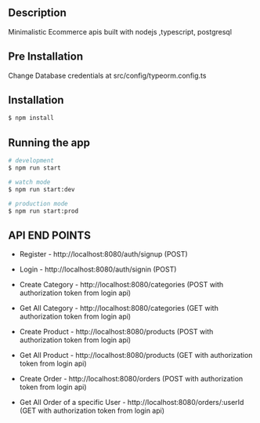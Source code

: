 
## Description

Minimalistic Ecommerce apis built with nodejs ,typescript, postgresql

## Pre Installation
Change Database credentials at src/config/typeorm.config.ts

## Installation

```bash
$ npm install
```

## Running the app

```bash
# development
$ npm run start

# watch mode
$ npm run start:dev

# production mode
$ npm run start:prod
```

## API END POINTS

 - Register -  http://localhost:8080/auth/signup (POST)
 - Login -  http://localhost:8080/auth/signin (POST)

 - Create Category - http://localhost:8080/categories (POST with authorization token from login api)
 - Get All Category - http://localhost:8080/categories (GET with authorization token from login api)


 - Create Product - http://localhost:8080/products (POST with authorization token from login api)
 - Get All Product - http://localhost:8080/products (GET with authorization token from login api)

 - Create Order - http://localhost:8080/orders (POST with authorization token from login api)
 - Get All Order of a specific User - http://localhost:8080/orders/:userId (GET with authorization token from login api)





